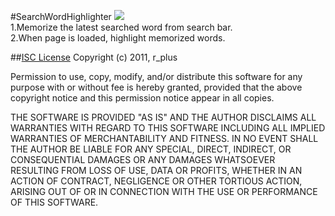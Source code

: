 #SearchWordHighlighter
![](http://moreinfo.thebigboss.org/moreinfo/searchwordhighlighter1.png)   
1.Memorize the latest searched word from search bar.   
2.When page is loaded, highlight memorized words.

##[ISC License](http://opensource.org/licenses/isc-license.txt)
Copyright (c) 2011, r_plus

Permission to use, copy, modify, and/or distribute this software for any purpose with or without fee is hereby granted, provided that the above copyright notice and this permission notice appear in all copies.

THE SOFTWARE IS PROVIDED "AS IS" AND THE AUTHOR DISCLAIMS ALL WARRANTIES WITH REGARD TO THIS SOFTWARE INCLUDING ALL IMPLIED WARRANTIES OF MERCHANTABILITY AND FITNESS. IN NO EVENT SHALL THE AUTHOR BE LIABLE FOR ANY SPECIAL, DIRECT, INDIRECT, OR CONSEQUENTIAL DAMAGES OR ANY DAMAGES WHATSOEVER RESULTING FROM LOSS OF USE, DATA OR PROFITS, WHETHER IN AN ACTION OF CONTRACT, NEGLIGENCE OR OTHER TORTIOUS ACTION, ARISING OUT OF OR IN CONNECTION WITH THE USE OR PERFORMANCE OF THIS SOFTWARE.
